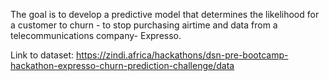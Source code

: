 The goal is to develop a predictive model that determines the likelihood for a customer to churn - to stop purchasing airtime and data from a telecommunications company- Expresso.

Link to dataset: https://zindi.africa/hackathons/dsn-pre-bootcamp-hackathon-expresso-churn-prediction-challenge/data
